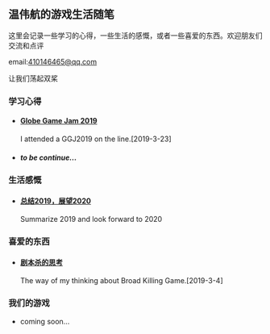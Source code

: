 ##  温伟航的游戏生活随笔



这里会记录一些学习的心得，一些生活的感慨，或者一些喜爱的东西。欢迎朋友们交流和点评 

email:410146465@qq.com

让我们荡起双桨

### 学习心得

- #### [Globe Game Jam 2019](https://www.bunkergames.cn/ggj2019)

  I attended a GGJ2019 on the line.[2019-3-23]

- ##### to be continue...

### 生活感慨

- #### [总结2019，展望2020](https://www.bunkergames.cn/2019_end)

  Summarize 2019 and look forward to 2020

### 喜爱的东西

- #### [剧本杀的思考](https://www.bunkergames.cn/jbs_thinking)

  The way of my thinking about Broad Killing Game.[2019-3-4]

### 我们的游戏

- coming soon...